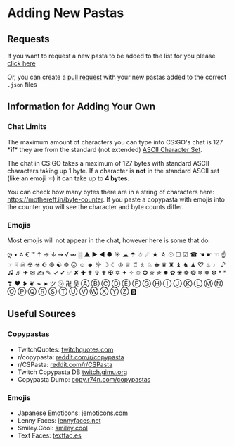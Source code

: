 

# Adding New Pastas

## Requests

If you want to request a new pasta to be added to the list for you please [click here](request-new)

Or, you can create a [pull request](pull-request) with your new pastas added to the correct `.json` files

[pull-request]: (https://github.com/chrisgid/pasta-strike/pulls)

## Information for Adding Your Own

### Chat Limits

The maximum amount of characters you can type into CS:GO's chat is 127 \***if**\* they are from the standard (not extended) [ASCII Character Set](ascii).

The chat in CS:GO takes a maximum of 127 bytes with standard ASCII characters taking up 1 byte. If a character is **not** in the standard ASCII set (like an emoji ☜) it can take up to **4 bytes**.

You can check how many bytes there are in a string of characters here: https://mothereff.in/byte-counter. If you paste a copypasta with emojis into the counter you will see the character and byte counts differ.

### Emojis

Most emojis will not appear in the chat, however here is some that do:

ღ • ⁂ € ™ ↑ → ↓ ⇝ √ ∞ ░ ▲ ▶ ◀ ● ☀ ☁ ☂ ☃ ☄ ★ ☆ ☉ ☐ ☑ ☎ ☚ ☛ ☜ ☝ ☞ ☟ ☠ ☢ ☣ ☪ ☮ ☯ ☸ ☹ ☺ ☻ ☼ ☽ ☾ ♔ ♕ ♖ ♗ ♘ ♚ ♛ ♜ ♝ ♞ ♟ ♡ ♨ ♩ ♪ ♫ ♬ ✈ ✉ ✍ ✎ ✓ ✔ ✅ ✘ ✚ ✝ ✞ ✟ ✠ ✡ ✦ ✧ ✩ ✪ ✮ ✯ ✹ ✿ ❀ ❁ ❂ ❄ ❅ ❆ ❝ ❞ ❣ ❤ ❥ ❦ ❧ ➤ ツ ㋡ 卍 웃 Ⓐ Ⓑ Ⓒ Ⓓ Ⓔ Ⓕ Ⓖ Ⓗ Ⓘ Ⓙ Ⓚ Ⓛ Ⓜ Ⓝ Ⓞ Ⓟ Ⓠ Ⓡ Ⓢ Ⓣ Ⓤ Ⓥ Ⓦ Ⓧ Ⓨ Ⓩ 🅱️

[request-new]: https://github.com/chrisgid/pasta-strike/issues/new?assignees=&labels=add+copypasta+request&template=request-new-copypasta.md&title=
[ascii]: https://ascii.cl/

## Useful Sources

### Copypastas

- TwitchQuotes: [twitchquotes.com](https://www.twitchquotes.com/)
- r/copypasta: [reddit.com/r/copypasta](https://www.reddit.com/r/copypasta/)
- r/CSPasta: [reddit.com/r/CSPasta](https://www.reddit.com/r/CSPasta/)
- Twitch Copypasta DB [twitch.gimu.org](https://twitch.gimu.org/)
- Copypasta Dump: [copy.r74n.com/copypastas](http://copy.r74n.com/copypastas)

### Emojis

- Japanese Emoticons: [jemoticons.com](https://www.jemoticons.com/en/)
- Lenny Faces: [lennyfaces.net](https://www.lennyfaces.net/)
- Smiley.Cool: [smiley.cool](http://smiley.cool/en/emoticons.php)
- Text Faces: [textfac.es](https://textfac.es/)